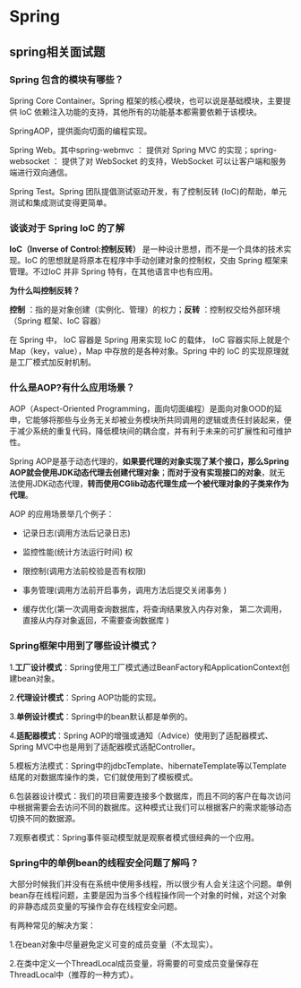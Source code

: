 # Spring



## spring相关面试题

### Spring 包含的模块有哪些？

Spring Core Container。Spring 框架的核心模块，也可以说是基础模块，主要提供 IoC 依赖注入功能的支持，其他所有的功能基本都需要依赖于该模块。

SpringAOP，提供面向切面的编程实现。

Spring Web。其中spring-webmvc ： 提供对 Spring MVC 的实现；spring-websocket ： 提供了对 WebSocket 的支持，WebSocket 可以让客户端和服务端进行双向通信。

Spring Test。Spring 团队提倡测试驱动开发，有了控制反转 (IoC)的帮助，单元测试和集成测试变得更简单。



### 谈谈对于 Spring IoC 的了解

**IoC（Inverse of Control:控制反转）** 是一种设计思想，而不是一个具体的技术实现。IoC 的思想就是将原本在程序中手动创建对象的控制权，交由 Spring 框架来管理。不过IoC 并非 Spring 特有，在其他语言中也有应用。

**为什么叫控制反转？**

**控制** ：指的是对象创建（实例化、管理）的权力；**反转** ：控制权交给外部环境（Spring 框架、IoC 容器）

在 Spring 中， IoC 容器是 Spring 用来实现 IoC 的载体， IoC 容器实际上就是个 Map（key，value），Map 中存放的是各种对象。Spring 中的 IoC 的实现原理就是工厂模式加反射机制。



### 什么是AOP?有什么应用场景？

AOP（Aspect-Oriented Programming，面向切面编程）是面向对象OOD的延申，它能够将那些与业务无关却被业务模块所共同调用的逻辑或责任封装起来，便于减少系统的重复代码，降低模块间的耦合度，并有利于未来的可扩展性和可维护性。 

Spring AOP是基于动态代理的，**如果要代理的对象实现了某个接口，那么Spring AOP就会使用JDK动态代理去创建代理对象**；**而对于没有实现接口的对象**，就无法使用JDK动态代理，**转而使用CGlib动态代理生成一个被代理对象的子类来作为代理**。

AOP 的应用场景举几个例子： 

- 记录日志(调用方法后记录日志) 

- 监控性能(统计方法运行时间) 权

- 限控制(调用方法前校验是否有权限) 

- 事务管理(调用方法前开启事务，调用方法后提交关闭事务 ) 

- 缓存优化(第一次调用查询数据库，将查询结果放入内存对象， 第二次调用，直接从内存对象返回，不需要查询数据库 )



### Spring框架中用到了哪些设计模式？

1.**工厂设计模式**：Spring使用工厂模式通过BeanFactory和ApplicationContext创建bean对象。

2.**代理设计模式**：Spring AOP功能的实现。

3.**单例设计模式**：Spring中的bean默认都是单例的。

4.**适配器模式**：Spring AOP的增强或通知（Advice）使用到了适配器模式、Spring MVC中也是用到了适配器模式适配Controller。

5.模板方法模式：Spring中的jdbcTemplate、hibernateTemplate等以Template结尾的对数据库操作的类，它们就使用到了模板模式。

6.包装器设计模式：我们的项目需要连接多个数据库，而且不同的客户在每次访问中根据需要会去访问不同的数据库。这种模式让我们可以根据客户的需求能够动态切换不同的数据源。

7.观察者模式：Spring事件驱动模型就是观察者模式很经典的一个应用。



### Spring中的单例bean的线程安全问题了解吗？

大部分时候我们并没有在系统中使用多线程，所以很少有人会关注这个问题。单例bean存在线程问题，主要是因为当多个线程操作同一个对象的时候，对这个对象的非静态成员变量的写操作会存在线程安全问题。

有两种常见的解决方案：

1.在bean对象中尽量避免定义可变的成员变量（不太现实）。

2.在类中定义一个ThreadLocal成员变量，将需要的可变成员变量保存在ThreadLocal中（推荐的一种方式）。